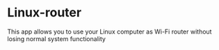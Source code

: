 # Linux-router
This app allows you to use your Linux computer as Wi-Fi router without losing normal system functionality
